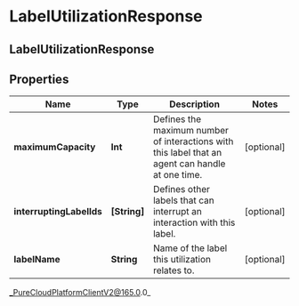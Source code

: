 # LabelUtilizationResponse

## LabelUtilizationResponse

## Properties

|Name | Type | Description | Notes|
|------------ | ------------- | ------------- | -------------|
| **maximumCapacity** | **Int** | Defines the maximum number of interactions with this label that an agent can handle at one time. | [optional] |
| **interruptingLabelIds** | **[String]** | Defines other labels that can interrupt an interaction with this label. | [optional] |
| **labelName** | **String** | Name of the label this utilization relates to. | [optional] |



_PureCloudPlatformClientV2@165.0.0_
